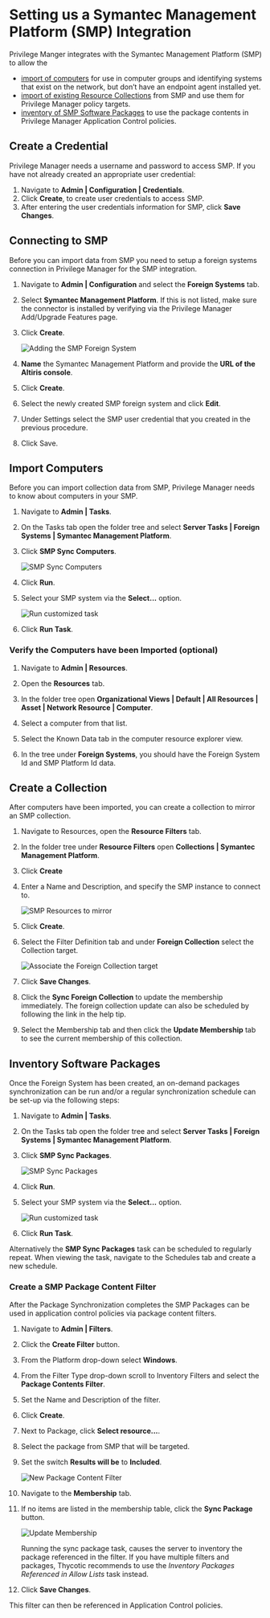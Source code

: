 [title]: # (SMP)
[tags]: # (integration)
[priority]: # (4)
# Setting us a Symantec Management Platform (SMP) Integration

Privilege Manger integrates with the Symantec Management Platform (SMP) to allow the

* [import of computers](#import-computers) for use in computer groups and identifying systems that exist on the network, but don’t have an endpoint agent installed yet.
* [import of existing Resource Collections](#create-a-collection) from SMP and use them for Privilege Manager policy targets.
* [inventory of SMP Software Packages](#inventory-software-packages) to use the package contents in Privilege Manager Application Control policies.

## Create a Credential

Privilege Manager needs a username and password to access SMP.  If you have not already created an appropriate user credential:

1. Navigate to __Admin | Configuration | Credentials__.
1. Click __Create__, to create user credentials to access SMP.
1. After entering the user credentials information for SMP, click __Save Changes__.

## Connecting to SMP

Before you can import data from SMP you need to setup a foreign systems connection in Privilege Manager for the SMP integration.

1. Navigate to __Admin | Configuration__ and select the __Foreign Systems__ tab.
1. Select __Symantec Management Platform__. If this is not listed, make sure the connector is installed by verifying via the Privilege Manager Add/Upgrade Features page.
1. Click __Create__.

   ![Adding the SMP Foreign System](images/smp/smp_fs_new.png "Adding the SMP Foreign System")
1. __Name__ the Symantec Management Platform and provide the __URL of the Altiris console__.
1. Click __Create__.
1. Select the newly created SMP foreign system and click __Edit__.
1. Under Settings select the SMP user credential that you created in the previous procedure.
1. Click Save.

## Import Computers

Before you can import collection data from SMP, Privilege Manager needs to know about computers in your SMP.

1. Navigate to __Admin | Tasks__.
1. On the Tasks tab open the folder tree and select __Server Tasks | Foreign Systems | Symantec Management Platform__.
1. Click __SMP Sync Computers__.

   ![SMP Sync Computers](images/smp/smp-sync-computers.png "SMP Sync Computers")
1. Click __Run__.
1. Select your SMP system via the __Select...__ option.

   ![Run customized task](images/smp/smp-task-run-select.png "Run customized task")
1. Click __Run Task__. 

### Verify the Computers have been Imported (optional)

1. Navigate to __Admin | Resources__.

1. Open the __Resources__ tab.
1. In the folder tree open __Organizational Views | Default | All Resources | Asset | Network Resource | Computer__.
1. Select a computer from that list.
1. Select the Known Data tab in the computer resource explorer view.
1. In the tree under __Foreign Systems__, you should have the Foreign System Id and SMP Platform Id data.

## Create a Collection

After computers have been imported, you can create a collection to mirror an SMP collection.

1. Navigate to Resources, open the __Resource Filters__ tab.
1. In the folder tree under __Resource Filters__ open __Collections | Symantec Management Platform__.
1. Click __Create__
1. Enter a Name and Description, and specify the SMP instance to connect to. 

   ![SMP Resources to mirror](images/smp/filter-smp-collection-2.png "SMP Resources to mirror")
1. Click __Create__.
1. Select the Filter Definition tab and under __Foreign Collection__ select the Collection target.

   ![Associate the Foreign Collection target](images/smp/filter-smp-collection-3.png "Associate the Foreign Collection target")
1. Click __Save Changes__.
1. Click the __Sync Foreign Collection__ to update the membership immediately. The foreign collection update can also be scheduled by following the link in the help tip.
1. Select the Membership tab and then click the __Update Membership__ tab to see the current membership of this collection.

## Inventory Software Packages

Once the Foreign System has been created, an on-demand packages synchronization can be run and/or a regular synchronization schedule can be set-up via the following steps:

1. Navigate to __Admin | Tasks__.
1. On the Tasks tab open the folder tree and select __Server Tasks | Foreign Systems | Symantec Management Platform__.
1. Click __SMP Sync Packages__.

   ![SMP Sync Packages](images/smp/smp_tasks_select_packages.png "SMP Sync Packages")
1. Click __Run__.
1. Select your SMP system via the __Select...__ option.

   ![Run customized task](images/smp/smp-task-run-packages-select.png "Run customized task")
1. Click __Run Task__.

Alternatively the __SMP Sync Packages__ task can be scheduled to regularly repeat. When viewing the task, navigate to the Schedules tab and create a new schedule.

### Create a SMP Package Content Filter

After the Package Synchronization completes the SMP Packages can be used in application control policies via package content filters.

1. Navigate to __Admin | Filters__.
1. Click the __Create Filter__ button.
1. From the Platform drop-down select __Windows__.
1. From the Filter Type drop-down scroll to Inventory Filters and select the __Package Contents Filter__.
1. Set the Name and Description of the filter.
1. Click __Create__.
1. Next to Package, click __Select resource...__.
1. Select the package from SMP that will be targeted.
1. Set the switch __Results will be__ to __Included__.

    ![New Package Content Filter](images/sccm/package-contents-filter.png "New Package Content Filter")
1. Navigate to the __Membership__ tab.
1. If no items are listed in the membership table, click the __Sync Package__ button.

    ![Update Membership](images/sccm/package-contents-filter-sync.png "Update Membership")

    Running the sync package task, causes the server to inventory the package referenced in the filter. If you have multiple filters and packages, Thycotic recommends to use the _Inventory Packages Referenced in Allow Lists_ task instead.
1. Click __Save Changes__.

This filter can then be referenced in Application Control policies.
